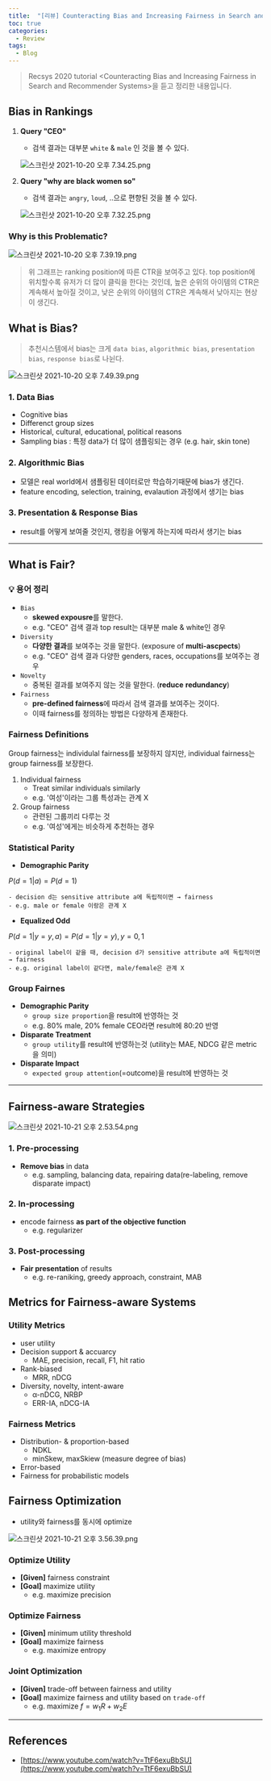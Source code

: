 ```yaml
---
title:  "[리뷰] Counteracting Bias and Increasing Fairness in Search and Recommender Systems"
toc: true
categories:
  - Review
tags:
  - Blog
---
```


> Recsys 2020 tutorial \<Counteracting Bias and Increasing Fairness in Search and Recommender Systems\>을 듣고 정리한 내용입니다.

## Bias in Rankings

1. **Query "CEO"**
    - 검색 결과는 대부분 `white` & `male` 인 것을 볼 수 있다.
    
    ![스크린샷 2021-10-20 오후 7.34.25.png](/assets/posts/스크린샷_2021-10-20_오후_7.32.25.png)
    
2. **Query "why are black women so"**
    - 검색 결과는 `angry`, `loud`, ..으로 편향된 것을 볼 수 있다.
    
    ![스크린샷 2021-10-20 오후 7.32.25.png](/assets/posts/스크린샷_2021-10-20_오후_7.34.25.png)
    

### Why is this Problematic?

![스크린샷 2021-10-20 오후 7.39.19.png](/assets/posts/스크린샷_2021-10-20_오후_7.39.19.png)

> 위 그래프는 ranking position에 따른 CTR을 보여주고 있다. top position에 위치할수록 유저가 더 많이 클릭을 한다는 것인데, 높은 순위의 아이템의 CTR은 계속해서 높아질 것이고, 낮은 순위의 아이템의 CTR은 계속해서 낮아지는 현상이 생긴다.
> 

## What is Bias?

> 추천시스템에서 bias는 크게 `data bias`, `algorithmic bias`, `presentation bias`, `response bias`로 나뉜다.
> 

![스크린샷 2021-10-20 오후 7.49.39.png](/assets/posts/스크린샷_2021-10-20_오후_7.49.39.png)

### 1. Data Bias

- Cognitive bias
- Differenct group sizes
- Historical, cultural, educational, political reasons
- Sampling bias : 특정 data가 더 많이 샘플링되는 경우 (e.g. hair, skin tone)

### 2. Algorithmic Bias

- 모델은 real world에서 샘플링된 데이터로만 학습하기때문에 bias가 생긴다.
- feature encoding, selection, training, evalaution 과정에서 생기는 bias

### 3. Presentation & Response Bias

- result를 어떻게 보여줄 것인지, 랭킹을 어떻게 하는지에 따라서 생기는 bias

---

## What is Fair?

### 💡 용어 정리

- `Bias`
    - **skewed expousre**를 말한다.
    - e.g. "CEO" 검색 결과 top result는 대부분 male & white인 경우
- `Diversity`
    - **다양한 결과**를 보여주는 것을 말한다. (exposure of **multi-ascpects**)
    - e.g. "CEO" 검색 결과 다양한 genders, races, occupations를 보여주는 경우
- `Novelty`
    - 중복된 결과를 보여주지 않는 것을 말한다. (**reduce** **redundancy**)
- `Fairness`
    - **pre-defined fairness**에 따라서 검색 결과를 보여주는 것이다.
    - 이때 fairness를 정의하는 방법은 다양하게 존재한다.

### Fairness Definitions

Group fairness는 individulal fairness를 보장하지 않지만, individual fairness는 group fairness를 보장한다. 

1. Individual fairness
    - Treat similar individuals similarly
    - e.g. '여성'이라는 그룹 특성과는 관계 X
2. Group fairness
    - 관련된 그룹끼리 다루는 것
    - e.g. '여성'에게는 비슷하게 추천하는 경우

### Statistical Parity

- **Demographic Parity**

$P(d=1|a) = P(d=1)$

    - decision d는 sensitive attribute a에 독립적이면 → fairness 
    - e.g. male or female 이랑은 관계 X

- **Equalized Odd**

$P(d=1|y=y, a) = P(d=1|y=y), y= {0, 1}$

    - original label이 같을 때, decision d가 sensitive attribute a에 독립적이면 → fairness
    - e.g. original label이 같다면, male/female은 관계 X

### Group Fairnes

- **Demographic Parity**
    - `group size proportion`을 result에 반영하는 것
    - e.g. 80% male, 20% female CEO라면 result에 80:20 반영
- **Disparate Treatment**
    - `group utility`를 result에 반영하는것 (utility는 MAE, NDCG 같은 metric을 의미)
- **Disparate Impact**
    - `expected group attention`(=outcome)을 result에 반영하는 것

---

## Fairness-aware Strategies

![스크린샷 2021-10-21 오후 2.53.54.png](/assets/posts/스크린샷_2021-10-21_오후_2.53.54.png)

### 1. Pre-processing

- **Remove bias** in data
    - e.g. sampling, balancing data, repairing data(re-labeling, remove disparate impact)

### 2. In-processing

- encode fairness **as part of the objective function**
    - e.g. regularizer

### 3. Post-processing

- **Fair presentation** of results
    - e.g. re-raniking, greedy approach, constraint, MAB

## Metrics for Fairness-aware Systems

### Utility Metrics

- user utility
- Decision support & accuarcy
    - MAE, precision, recall, F1, hit ratio
- Rank-biased
    - MRR, nDCG
- Diversity, novelty, intent-aware
    - α-nDCG, NRBP
    - ERR-IA, nDCG-IA

### Fairness Metrics

- Distribution- & proportion-based
    - NDKL
    - minSkew, maxSkiew (measure degree of bias)
- Error-based
- Fairness for probabilistic models

## Fairness Optimization

- utility와 fairness를 동시에 optimize

![스크린샷 2021-10-21 오후 3.56.39.png](/assets/posts/스크린샷_2021-10-21_오후_3.56.39.png)

### Optimize Utility

- **[Given]** fairness constraint
- **[Goal]** maximize utility
    - e.g. maximize precision

### Optimize Fairness

- **[Given]** minimum utility threshold
- **[Goal]** maximize fairness
    - e.g. maximize entropy

### Joint Optimization

- **[Given]** trade-off between fairness and utility
- **[Goal]** maximize fairness and utility based on `trade-off`
    - e.g. maximize $f = w_1R + w_2E$
    

---

## References

- [https://www.youtube.com/watch?v=TtF6exuBbSU](https://www.youtube.com/watch?v=TtF6exuBbSU)